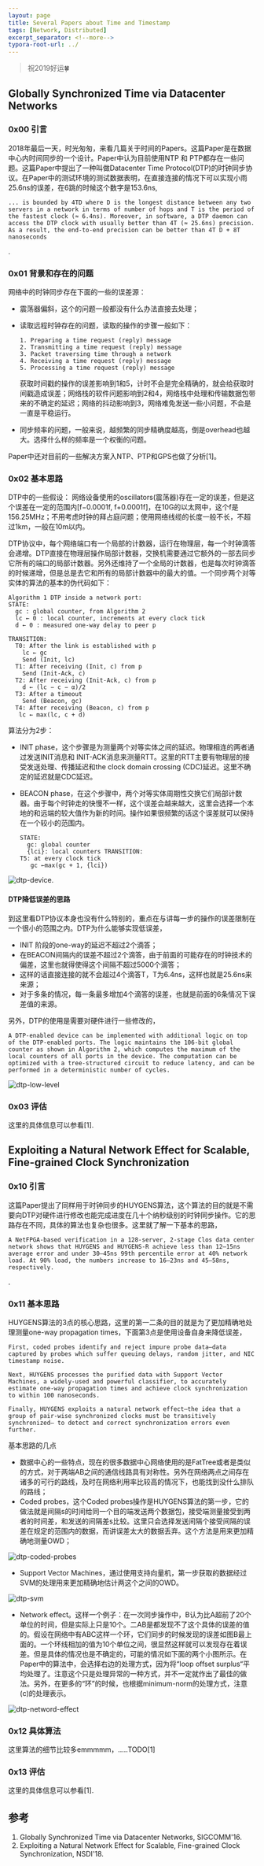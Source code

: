 ```yaml
---
layout: page
title: Several Papers about Time and Timestamp
tags: [Network, Distributed]
excerpt_separator: <!--more-->
typora-root-url: ../
---
```


> 祝2019好运🍀

## Globally Synchronized Time via Datacenter Networks

### 0x00 引言 

 2018年最后一天，时光匆匆，来看几篇关于时间的Papers。这篇Paper是在数据中心内时间同步的一个设计。Paper中认为目前使用NTP 和 PTP都存在一些问题。这篇Paper中提出了一种叫做Datacenter Time Protocol(DTP)的时钟同步协议。在Paper中的测试环境的测试数据表明，在直接连接的情况下可以实现小雨25.6ns的误差，在6跳的时候这个数字是153.6ns,

```
... is bounded by 4TD where D is the longest distance between any two servers in a network in terms of number of hops and T is the period of the fastest clock (≈ 6.4ns). Moreover, in software, a DTP daemon can access the DTP clock with usually better than 4T (≈ 25.6ns) precision. As a result, the end-to-end precision can be better than 4T D + 8T nanoseconds
```

.

### 0x01 背景和存在的问题

网络中的时钟同步存在下面的一些的误差源：

* 震荡器偏斜，这个的问题一般都没有什么办法直接去处理；

* 读取远程时钟存在的问题，读取的操作的步骤一般如下：

  ```
  1. Preparing a time request (reply) message
  2. Transmitting a time request (reply) message
  3. Packet traversing time through a network
  4. Receiving a time request (reply) message
  5. Processing a time request (reply) message
  ```

  获取时间戳的操作的误差影响到1和5，计时不会是完全精确的，就会给获取时间戳造成误差；网络栈的软件问题影响到2和4，网络栈中处理和传输数据包带来的不确定的延迟；网络的抖动影响到3，网络难免发送一些小问题，不会是一直是平稳运行。

* 同步频率的问题，一般来说，越频繁的同步精确度越高，倒是overhead也越大。选择什么样的频率是一个权衡的问题。

Paper中还对目前的一些解决方案入NTP、PTP和GPS也做了分析[1]。

### 0x02 基本思路

  DTP中的一些假设： 网络设备使用的oscillators(震荡器)存在一定的误差，但是这个误差在一定的范围内[f−0.0001f, f+0.0001f]，在10G的以太网中，这个f是156.25MHz；不用考虑时钟的拜占庭问题；使用网络线缆的长度一般不长，不超过1km，一般在10m以内。

  DTP协议中，每个网络端口有一个局部的计数器，运行在物理层，每一个时钟滴答会递增。DTP直接在物理层操作局部计数器，交换机需要通过它额外的一部去同步它所有的端口的局部计数器。另外还维持了一个全局的计数器，也是每次时钟滴答的时候递增，但是总是去它和所有的局部计数器中的最大的值。一个同步两个对等实体的算法的基本的伪代码如下：

```
Algorithm 1 DTP inside a network port:
STATE:
  gc : global counter, from Algorithm 2
  lc ← 0 : local counter, increments at every clock tick 
  d ← 0 : measured one-way delay to peer p
 
TRANSITION:
  T0: After the link is established with p 
    lc ← gc
    Send (Init, lc)
  T1: After receiving (Init, c) from p
    Send (Init-Ack, c)
  T2: After receiving (Init-Ack, c) from p
    d ← (lc − c − α)/2 
  T3: After a timeout
    Send (Beacon, gc)
  T4: After receiving (Beacon, c) from p
   lc ← max(lc, c + d)
```

算法分为2步：

* INIT phase，这个步骤是为测量两个对等实体之间的延迟。物理相连的两者通过发送INIT消息和 INIT-ACK消息来测量RTT。这里的RTT主要有物理层的接受发送处理、传播延迟和the clock domain crossing (CDC)延迟。这里不确定的延迟就是CDC延迟。

* BEACON phase，在这个步骤中，两个对等实体周期性交换它们局部计数器。由于每个时钟走的快慢不一样，这个误差会越来越大，这里会选择一个本地的和远端的较大值作为新的时间。操作如果很频繁的话这个误差就可以保持在一个较小的范围内。

  ```
  STATE:
    gc: global counter
    {lci}: local counters TRANSITION:
  T5: at every clock tick
     gc ←max(gc + 1, {lci})
  ```

![dtp-device](/assets/img/dtp-device.png).

#### DTP降低误差的思路

  到这里看DTP协议本身也没有什么特别的，重点在与讲每一步的操作的误差限制在一个很小的范围之内。DTP为什么能够实现低误差，

* INIT 阶段的one-way的延迟不超过2个滴答；
* 在BEACON间隔内的误差不超过2个滴答，由于前面的可能存在的时钟技术的偏差，这里也就得使得这个间隔不超过5000个滴答；
* 这样的话直接连接的就不会超过4个滴答T，T为6.4ns，这样也就是25.6ns来来源；
* 对于多条的情况，每一条最多增加4个滴答的误差，也就是前面的6条情况下误差值的来源。

另外，DTP的使用是需要对硬件进行一些修改的，

```
A DTP-enabled device can be implemented with additional logic on top of the DTP-enabled ports. The logic maintains the 106-bit global counter as shown in Algorithm 2, which computes the maximum of the local counters of all ports in the device. The computation can be optimized with a tree-structured circuit to reduce latency, and can be performed in a deterministic number of cycles. 
```



![dtp-low-level](/assets/img/dtp-low-level.png)

### 0x03 评估

 这里的具体信息可以参看[1].

## Exploiting a Natural Network Effect for Scalable, Fine-grained Clock Synchronization

### 0x10 引言

  这篇Paper提出了同样用于时钟同步的HUYGENS算法，这个算法的目的就是不需要向DTP对硬件进行修改也能完成进度在几十个纳秒级别的时钟同步操作。它的思路存在不同，具体的算法也复杂也很多。这里就了解一下基本的思路，

```
A NetFPGA-based verification in a 128-server, 2-stage Clos data center network shows that HUYGENS and HUYGENS-R achieve less than 12–15ns average error and under 30–45ns 99th percentile error at 40% network load. At 90% load, the numbers increase to 16–23ns and 45–58ns, respectively.
```

.

### 0x11 基本思路

 HUYGENS算法的3点的核心思路，这里的第一二条的目的就是为了更加精确地处理测量one-way propagation times，下面第3点是使用设备自身来降低误差，

```
First, coded probes identify and reject impure probe data—data captured by probes which suffer queuing delays, random jitter, and NIC timestamp noise. 

Next, HUYGENS processes the purified data with Support Vector Machines, a widely-used and powerful classifier, to accurately estimate one-way propagation times and achieve clock synchronization to within 100 nanoseconds. 

Finally, HUYGENS exploits a natural network effect—the idea that a group of pair-wise synchronized clocks must be transitively synchronized— to detect and correct synchronization errors even further.
```

基本思路的几点

* 数据中心的一些特点，现在的很多数据中心网络使用的是FatTree或者是类似的方式，对于两端AB之间的通信线路具有对称性。另外在网络两点之间存在诸多的可行的路线，及时在网络利用率比较高的情况下，也能找到没什么排队的路线；
* Coded probes，这个Coded probes操作是HUYGENS算法的第一步，它的做法就是间隔s的时间给同一个目的端发送两个数据包，接受端测量接受到两者的时间差，和发送的间隔差s比较。这里只会选择发送间隔个接受间隔的误差在规定的范围内的数据，而讲误差太大的数据丢弃。这个方法是用来更加精确地测量OWD；

![dtp-coded-probes](/assets/img/dtp-coded-probes.png)

* Support Vector Machines，通过使用支持向量机，第一步获取的数据经过SVM的处理用来更加精确地估计两这个之间的OWD。

![dtp-svm](/assets/img/dtp-svm.png)

* Network effect。这样一个例子：在一次同步操作中，B认为比A超前了20个单位的时间，但是实际上只是10个。二AB是都发现不了这个具体的误差的值的。假设在网络中有ABC这样一个环，它们同步的时候发现的误差如图B最上面的。一个环线相加的值为10个单位之间，很显然这样就可以发现存在着误差。但是具体的情况也是不确定的，可能的情况如下面的两个小图所示。在Paper中的算法中，会选择右边的处理方式，因为将“loop offset surplus“平均处理了。注意这个只是处理异常的一种方式，并不一定就作出了最佳的做法。另外，在更多的“环”的时候，也根据minimum-norm的处理方式，注意(c)的处理表示。

![dtp-netword-effect](/assets/img/dtp-netword-effect.png)

### 0x12 具体算法

 这里算法的细节比较多emmmmm，.....TODO[1]

### 0x13 评估

  这里的具体信息可以参看[1].

## 参考

1. Globally Synchronized Time via Datacenter Networks, SIGCOMM'16.
2. Exploiting a Natural Network Effect for Scalable, Fine-grained Clock Synchronization, NSDI'18.
